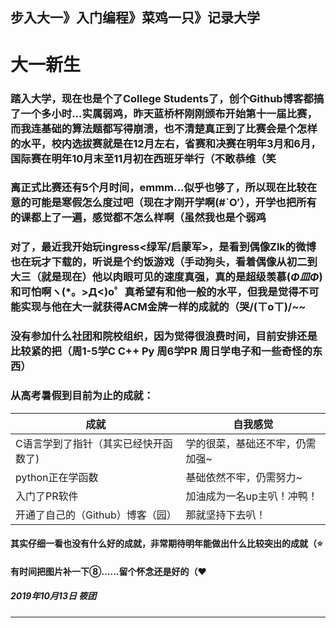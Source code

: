 
步入大一》入门编程》菜鸡一只》记录大学
---

# 大一新生

### 踏入大学，现在也是个了College Students了，创个Github博客都搞了一个多小时...实属弱鸡，昨天蓝桥杯刚刚颁布开始第十一届比赛，而我连基础的算法题都写得崩溃，也不清楚真正到了比赛会是个怎样的水平，校内选拔赛就是在12月左右，省赛和决赛在明年3月和6月，国际赛在明年10月末至11月初在西班牙举行（不敢恭维（笑
 
 
### 离正式比赛还有5个月时间，emmm...似乎也够了，所以现在比较在意的可能是寒假怎么度过吧（现在才刚开学啊(#`O′），开学也把所有的课都上了一遍，感觉都不怎么样啊（虽然我也是个弱鸡

### 对了，最近我开始玩ingress<绿军/启蒙军>，是看到偶像Zlk的微博也在玩才下载的，听说是个约饭游戏（手动狗头，看着偶像从初二到大三（就是现在）他以肉眼可见的速度真强，真的是超级羡慕(*Φ皿Φ*)和可怕啊ヽ(*。>Д<)o゜真希望有和他一般的水平，但我是觉得不可能实现与他在大一就获得ACM金牌一样的成就的（哭/(ㄒoㄒ)/~~

### 没有参加什么社团和院校组织，因为觉得很浪费时间，目前安排还是比较紧的把（周1-5学C C++ Py 周6学PR 周日学电子和一些奇怪的东西）

### 从高考暑假到目前为止的成就：

| 成就                              | 自我感觉 |     
 -------------                     |-------------
| C语言学到了指针（其实已经快开函数了)| 学的很菜，基础还不牢，仍需加强~ |
| python正在学函数                  | 基础依然不牢，仍需努力~ |     
| 入门了PR软件                      | 加油成为一名up主叭！冲鸭！|   
| 开通了自己的（Github）博客（园）   | 那就坚持下去叭！|   

#### 其实仔细一看也没有什么好的成就，非常期待明年能做出什么比较突出的成就（⭐

#### 有时间把图片补一下⑧......留个怀念还是好的（❤




##### 2019年10月13日 筱团
---
